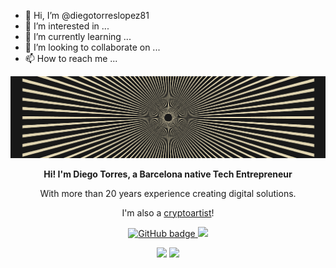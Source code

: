 - 👋 Hi, I’m @diegotorreslopez81
- 👀 I’m interested in ...
- 🌱 I’m currently learning ...
- 💞️ I’m looking to collaborate on ...
- 📫 How to reach me ...

![Eddie Jaoude](https://raw.githubusercontent.com/lucadonnoh/lucadonnoh/main/0x33d66941465ac776c38096cb1bc496c673ae7390.png)

<p align="center"><b>Hi! I'm Diego Torres, a Barcelona native Tech Entrepreneur</b></p>

<p align="center">With more than 20 years experience creating digital solutions.</p>
</p>
<p align="center">I'm also a <a href="https://masterpiece.so/artist/donnoh">cryptoartist</a>!</p>
</p>

<p align="center">
  <a href="https://github.com/diegotorreslopez81?tab=followers">
    <img src="https://img.shields.io/github/followers/diegotorreslopez81?label=Followers&logo=GitHub&style=for-the-badge" alt="GitHub badge" />
  </a>
  <a href="http://twitter.com/0xDiegoTorres">
    <img src="https://img.shields.io/twitter/follow/0xDiegoTorres?label=Twitter&logo=twitter&style=for-the-badge" />
  </a>
</p>

<p align="center">
  <img height="160em" src="https://github-readme-stats.vercel.app/api/top-langs/?username=diegotorreslopez81&hide=jupyter%20notebook,javascript,css,java,c%2B%2B,makefile,shell&layout=compact&show_icons=true&theme=dracula&count_private=true&title_color=e4d8b4&bg_color=2e2e2e&icon_color=f9fad2" />

  <img height="160em" src="https://github-readme-stats.vercel.app/api?username=diegotorreslopez81&show_icons=true&theme=dracula&count_private=false&title_color=e4d8b4&bg_color=2e2e2e&icon_color=f9fad2" />
</p>



<!--[![Top Langs](https://github-readme-stats.vercel.app/api/top-langs/?username=lucadonnoh&langs_count=8)](https://github.com/anuraghazra/github-readme-stats)-->


<!---
diegotorreslopez81/diegotorreslopez81 is a ✨ special ✨ repository because its `README.md` (this file) appears on your GitHub profile.
You can click the Preview link to take a look at your changes.
--->
